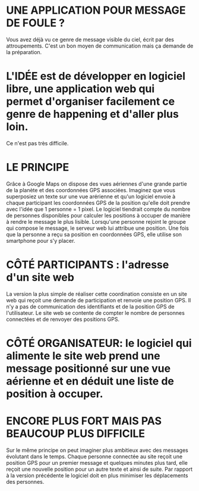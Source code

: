 # UNE APPLICATION POUR MESSAGE DE FOULE ?

Vous avez déjà vu ce genre de message visible du ciel, écrit par des attroupements. C'est un bon moyen de communication mais ça demande de la préparation.

# L'IDÉE est de développer en logiciel libre, une application web qui permet d'organiser facilement ce genre de happening et d'aller plus loin.
Ce n'est pas très difficile.

# LE PRINCIPE

Grâce à Google Maps on dispose des vues aériennes d'une grande partie de la planète et des coordonnées GPS associées. 
Imaginez que vous superposiez un texte sur une vue arérienne et qu'un logiciel envoie à chaque participant les coordonnées GPS de la position qu'elle doit prendre avec l'idée que 1 personne = 1 pixel.
Le logiciel tiendrait compte du nombre de personnes disponibles pour calculer les positions à occuper de manière à rendre le message le plus lisible.
Lorsqu'une personne rejoint le groupe qui compose le message, le serveur web lui attribue une position.
Une fois que la personne a reçu sa position en coordonnées GPS, elle utilise son smartphone pour s'y placer.

#  CÔTÉ PARTICIPANTS : l'adresse d'un site web
La version la plus simple de réaliser cette coordination consiste en un site web qui reçoit une demande de participation et 
renvoie une position GPS. Il n'y a pas de communication des identifiants et de la position GPS de l'utilisateur.
Le site web se contente de compter le nombre de personnes connectées et de renvoyer des positions GPS.

# CÔTÉ ORGANISATEUR: le logiciel qui alimente le site web prend une message positionné sur une vue aérienne et en déduit une liste de position à occuper.

# ENCORE PLUS FORT MAIS PAS BEAUCOUP PLUS DIFFICILE
Sur le même principe on peut imaginer plus ambitieux avec des messages évolutant dans le temps.
Chaque personne connectée au site reçoit une position GPS pour un premier message et quelques minutes plus tard, elle reçoit une nouvelle position
pour un autre texte et ainsi de suite. Par rapport à la version précédente le logiciel doit en plus minimiser les déplacements des personnes.
